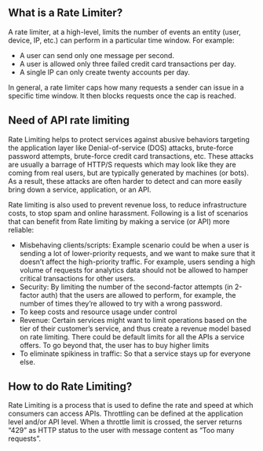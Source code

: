 ## What is a Rate Limiter?
A rate limiter, at a high-level, limits the number of events an entity (user, device, IP, etc.) can perform in a particular time window. For example:

* A user can send only one message per second.
* A user is allowed only three failed credit card transactions per day.
* A single IP can only create twenty accounts per day.

In general, a rate limiter caps how many requests a sender can issue in a specific time window. It then blocks requests once the cap is reached.

## Need of API rate limiting
Rate Limiting helps to protect services against abusive behaviors targeting the application layer like Denial-of-service (DOS) attacks, brute-force password attempts, brute-force credit card transactions, etc. These attacks are usually a barrage of HTTP/S requests which may look like they are coming from real users, but are typically generated by machines (or bots). As a result, these attacks are often harder to detect and can more easily bring down a service, application, or an API.

Rate limiting is also used to prevent revenue loss, to reduce infrastructure costs, to stop spam and online harassment. Following is a list of scenarios that can benefit from Rate limiting by making a service (or API) more reliable:

* Misbehaving clients/scripts: Example scenario could be when a user is sending a lot of lower-priority requests, and we want to make sure that it doesn’t affect the high-priority traffic. For example, users sending a high volume of requests for analytics data should not be allowed to hamper critical transactions for other users.
* Security: By limiting the number of the second-factor attempts (in 2-factor auth) that the users are allowed to perform, for example, the number of times they’re allowed to try with a wrong password.
* To keep costs and resource usage under control
* Revenue: Certain services might want to limit operations based on the tier of their customer’s service, and thus create a revenue model based on rate limiting. There could be default limits for all the APIs a service offers. To go beyond that, the user has to buy higher limits
* To eliminate spikiness in traffic: So that a service stays up for everyone else.

## How to do Rate Limiting?
Rate Limiting is a process that is used to define the rate and speed at which consumers can access APIs. Throttling can be defined at the application level and/or API level. When a throttle limit is crossed, the server returns “429” as HTTP status to the user with message content as “Too many requests”.
